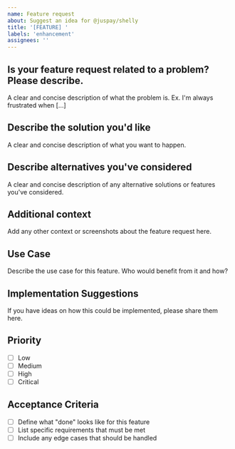 ```yaml
---
name: Feature request
about: Suggest an idea for @juspay/shelly
title: '[FEATURE] '
labels: 'enhancement'
assignees: ''
---
```


## Is your feature request related to a problem? Please describe.
A clear and concise description of what the problem is. Ex. I'm always frustrated when [...]

## Describe the solution you'd like
A clear and concise description of what you want to happen.

## Describe alternatives you've considered
A clear and concise description of any alternative solutions or features you've considered.

## Additional context
Add any other context or screenshots about the feature request here.

## Use Case
Describe the use case for this feature. Who would benefit from it and how?

## Implementation Suggestions
If you have ideas on how this could be implemented, please share them here.

## Priority
- [ ] Low
- [ ] Medium  
- [ ] High
- [ ] Critical

## Acceptance Criteria
- [ ] Define what "done" looks like for this feature
- [ ] List specific requirements that must be met
- [ ] Include any edge cases that should be handled
